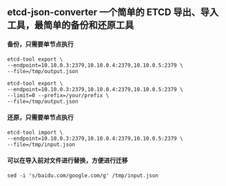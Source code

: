 ## etcd-json-converter 一个简单的 ETCD 导出、导入工具，最简单的备份和还原工具

#### 备份，只需要单节点执行
```shell
etcd-tool export \
--endpoint=10.10.0.3:2379,10.10.0.4:2379,10.10.0.5:2379 \
--file=/tmp/output.json
```

```shell
etcd-tool export \
--endpoint=10.10.0.3:2379,10.10.0.4:2379,10.10.0.5:2379 \
--limit=0 --prefix=/your/prefix \
--file=/tmp/output.json
```

#### 还原，只需要单节点执行
```shell
etcd-tool import \
--endpoint=10.10.0.3:2379,10.10.0.4:2379,10.10.0.5:2379 \
--file=/tmp/input.json
```

#### 可以在导入前对文件进行替换，方便进行迁移
```shell
sed -i 's/baidu.com/google.com/g' /tmp/input.json
```